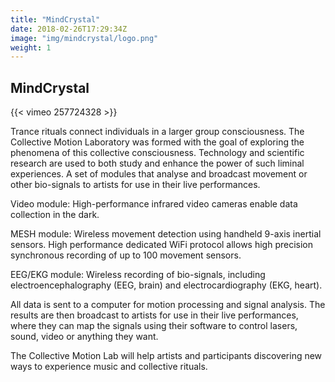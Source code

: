 ```yaml
---
title: "MindCrystal"
date: 2018-02-26T17:29:34Z
image: "img/mindcrystal/logo.png"
weight: 1
---
```




## MindCrystal


{{< vimeo 257724328 >}}

Trance rituals connect individuals in a larger group consciousness.
The Collective Motion Laboratory was formed with the goal of exploring the phenomena of this collective consciousness.
Technology and scientific research are used to both study and enhance the power of such liminal experiences.
A set of modules that analyse and broadcast movement or other bio-signals to artists for use in their live performances.


Video module: High-performance infrared video cameras enable data collection in the dark.


MESH module: Wireless movement detection using handheld 9-axis inertial sensors. High performance dedicated WiFi protocol allows high precision synchronous recording of up to 100 movement sensors.


EEG/EKG module: Wireless recording of bio-signals, including electroencephalography (EEG, brain) and electrocardiography (EKG, heart).



All data is sent to a computer for motion processing and signal analysis.
The results are then broadcast to artists for use in their live performances, where they can map the signals using their software to control lasers, sound, video or anything they want.


The Collective Motion Lab will help artists and participants discovering new ways to experience music and collective rituals.
